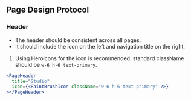 ## Page Design Protocol

### Header
- The header should be consistent across all pages.
- It should include the icon on the left and navigation title on the right.

1. Using Heroicons for the icon is recommended.
standard className should be `w-6 h-6 text-primary`.
```jsx
<PageHeader
  title="Studio"
  icon={<PaintBrushIcon className="w-6 h-6 text-primary" />}
></PageHeader>
```
